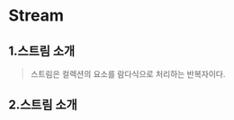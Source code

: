 Stream
=============
  
1.스트림 소개
-------------
>스트림은 컬렉션의 요소를 람다식으로 처리하는 반복자이다.  
  
2.스트림 소개
-------------


